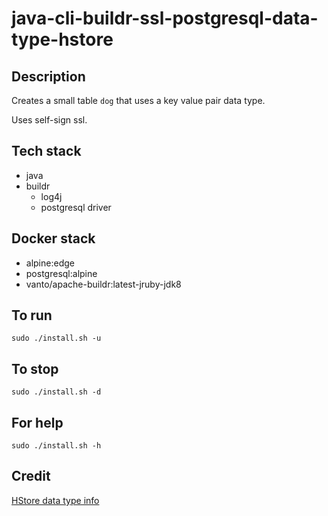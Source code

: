 # java-cli-buildr-ssl-postgresql-data-type-hstore

## Description
Creates a small table `dog` that uses
a key value pair data type.

Uses self-sign ssl.

## Tech stack
- java
- buildr
  - log4j
  - postgresql driver

## Docker stack
- alpine:edge
- postgresql:alpine
- vanto/apache-buildr:latest-jruby-jdk8

## To run
`sudo ./install.sh -u`

## To stop
`sudo ./install.sh -d`

## For help
`sudo ./install.sh -h`

## Credit
[HStore data type info](https://www.postgresqltutorial.com/postgresql-tutorial/postgresql-hstore/)

